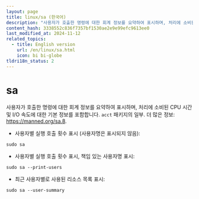 ```yaml
---
layout: page
title: linux/sa (한국어)
description: "사용자가 호출한 명령에 대한 회계 정보를 요약하여 표시하며, 처리에 소비된 CPU 시간 및 I/O 속도에 대한 기본 정보를 포함합니다."
content_hash: 3338552c836f7357bf1530ae2e9e99efc9613ee0
last_modified_at: 2024-11-12
related_topics:
  - title: English version
    url: /en/linux/sa.html
    icon: bi bi-globe
tldri18n_status: 2
---
```

# sa

사용자가 호출한 명령에 대한 회계 정보를 요약하여 표시하며, 처리에 소비된 CPU 시간 및 I/O 속도에 대한 기본 정보를 포함합니다.
`acct` 패키지의 일부.
더 많은 정보: <https://manned.org/sa.8>.

- 사용자별 실행 호출 횟수 표시 (사용자명은 표시되지 않음):

`sudo sa`

- 사용자별 실행 호출 횟수 표시, 책임 있는 사용자명 표시:

`sudo sa --print-users`

- 최근 사용자별로 사용된 리소스 목록 표시:

`sudo sa --user-summary`
